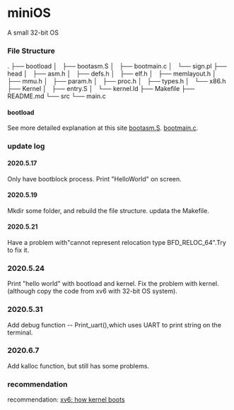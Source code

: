 # miniOS
A small 32-bit OS 

### File Structure
.
├── bootload
│   ├── bootasm.S
│   ├── bootmain.c
│   └── sign.pl
├── head
│   ├── asm.h
│   ├── defs.h
│   ├── elf.h
│   ├── memlayout.h
│   ├── mmu.h
│   ├── param.h
│   ├── proc.h
│   ├── types.h
│   └── x86.h
├── Kernel
│   ├── entry.S
│   └── kernel.ld
├── Makefile
├── README.md
└── src
    └── main.c

#### bootload
See more detailed explanation at this site [bootasm.S](https://blog.csdn.net/DWLVXW0325/article/details/106344099).
[bootmain.c](https://blog.csdn.net/DWLVXW0325/article/details/106378930).

### update log
#### 2020.5.17
Only have bootblock process. Print "HelloWorld" on screen.

#### 2020.5.19
Mkdir some folder, and rebuild the file structure. updata the Makefile. 

#### 2020.5.21
Have a problem with"cannot represent relocation type BFD_RELOC_64".Try to fix it.

### 2020.5.24
Print "hello world" with bootload and kernel.
Fix the problem with kernel.(although copy the code from xv6 with 32-bit OS system).

### 2020.5.31
Add debug function -- Print_uart(),which uses UART to print string on the terminal.

### 2020.6.7
Add kalloc function, but still has some problems.

### recommendation
recommendation: [xv6: how kernel boots](https://www.dazhuanlan.com/2020/03/20/5e73a590350d0/)
